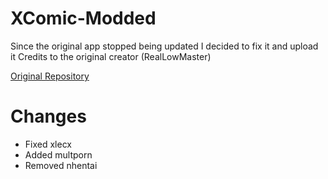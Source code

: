 # XComic-Modded
 
Since the original app stopped being updated I decided to fix it and upload it
Credits to the original creator (RealLowMaster) 

[Original Repository](https://github.com/RealLowMaster/X-Comic-Downloader-Project)

# Changes
- Fixed xlecx
- Added multporn
- Removed nhentai
